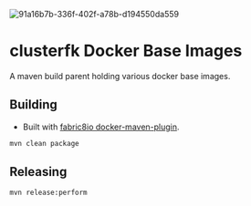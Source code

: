 <img src="https://i.ibb.co/CmyCwp9/Webp-net-resizeimage-7.png" alt="91a16b7b-336f-402f-a78b-d194550da559" border="0"></a><br />

# clusterfk Docker Base Images #

A maven build parent holding various docker base images.

## Building ##

* Built with [fabric8io docker-maven-plugin](https://github.com/fabric8io/docker-maven-plugin/).

```sh
mvn clean package
```

## Releasing ##

```sh
mvn release:perform
```
